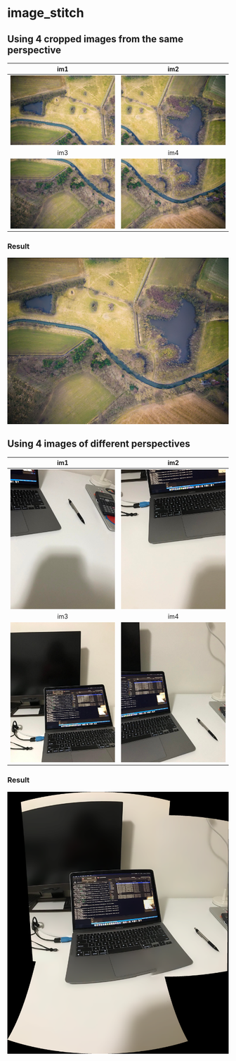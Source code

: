 # image_stitch

## Using 4 cropped images from the same perspective 
| im1             | im2 |
:-------------------------:|:-------------------------:
![](images/eg1/im1.png)  |  ![](images/eg1/im2.png)
| im3            | im4 |
![](images/eg1/im3.png)  |  ![](images/eg1/im4.png)

### Result

![](output1.png)

## Using 4 images of different perspectives

| im1             | im2 |
:-------------------------:|:-------------------------:
![](images/eg2/im1.jpg)  |  ![](images/eg2/im2.jpg)
| im3            | im4 |
![](images/eg2/im3.jpg)  |  ![](images/eg2/im4.jpg)

### Result

![](output2.png)
